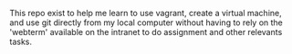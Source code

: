 This repo exist to help me learn to use vagrant,
create a virtual machine,
and use git directly from my local computer 
without having to rely on the 'webterm' available on the intranet
to do assignment and other relevants tasks.
